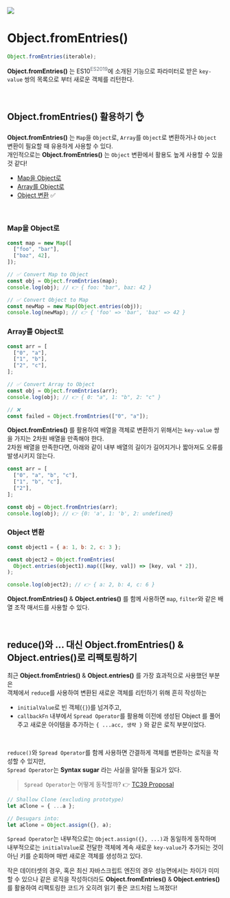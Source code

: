 <img src="https://img.shields.io/badge/ES10-F7DF1E?style=for-the-badge&logoColor=#1f2328"> 

# Object.fromEntries() 
```js
Object.fromEntries(iterable);
```
**Object.fromEntries()** 는 ES10<sup style="color: #656D76">ES2019</sup>에 소개된 기능으로 파라미터로 받은 `key-value` 쌍의 목록으로 부터 새로운 객체를 리턴한다. 

<br>

## Object.fromEntries() 활용하기 👌
**Object.fromEntries()** 는 `Map`을 `Object`로, `Array`를 `Object`로 변환하거나 `Object` 변환이 필요할 때 유용하게 사용할 수 있다.  
개인적으로는 **Object.fromEntries()** 는 `Object` 변환에서 활용도 높게 사용할 수 있을 것 같다! 

- [Map을 Object로](#map을-object로)
- [Array를 Object로](#array를-object로)
- [Object 변환](#object-변환) :white_check_mark:

<br>

### Map을 Object로 
```js
const map = new Map([
  ["foo", "bar"],
  ["baz", 42],
]);

// ✅ Convert Map to Object
const obj = Object.fromEntries(map);
console.log(obj); // 👉️ { foo: "bar", baz: 42 }

// ✅ Convert Object to Map
const newMap = new Map(Object.entries(obj));
console.log(newMap); // 👉️ { 'foo' => 'bar', 'baz' => 42 }
```

### Array를 Object로 
```js
const arr = [
  ["0", "a"],
  ["1", "b"],
  ["2", "c"],
];

// ✅ Convert Array to Object
const obj = Object.fromEntries(arr);
console.log(obj); // 👉️ { 0: "a", 1: "b", 2: "c" }

// ❌ 
const failed = Object.fromEntries(["0", "a"]);
```

**Object.fromEntries()** 를 활용하여 배열을 객체로 변환하기 위해서는 `key-value` 쌍을 가지는 2차원 배열을 만족해야 한다.  
2차원 배열을 만족한다면, 아래와 같이 내부 배열의 길이가 길어지거나 짧아져도 오류를 발생시키지 않는다. 

```js
const arr = [
  ["0", "a", "b", "c"],
  ["1", "b", "c"],
  ["2"],
];

const obj = Object.fromEntries(arr);
console.log(obj); // 👉️ {0: 'a', 1: 'b', 2: undefined}
```

### Object 변환 
```js
const object1 = { a: 1, b: 2, c: 3 };

const object2 = Object.fromEntries(
  Object.entries(object1).map(([key, val]) => [key, val * 2]),
);

console.log(object2); // 👉️ { a: 2, b: 4, c: 6 }
```

**Object.fromEntries()** & **Object.entries()** 를 함께 사용하면 `map`, `filter`와 같은 배열 조작 매서드를 사용할 수 있다. 

<br>

## reduce()와 ... 대신 Object.fromEntries() & Object.entries()로 리팩토링하기 
최근 **Object.fromEntries()** & **Object.entries()** 를 가장 효과적으로 사용했던 부분은  
객체에서 `reduce`를 사용하여 변환된 새로운 객체를 리턴하기 위해 흔히 작성하는  

- `initialValue`로 빈 객체(`{}`)를 넘겨주고,  
- `callbackFn` 내부에서 `Spread Operator`를 활용해 이전에 생성된 Object 를 풀어주고 새로운 아이템을 추가하는 `{ ...acc, 생략 }` 와 같은 로직 부분이었다. 

<br>

`reduce()`와 `Spread Operator`를 함께 사용하면 간결하게 객체를 변환하는 로직을 작성할 수 있지만,  
`Spread Operator`는 **Syntax sugar** 라는 사실을 알아둘 필요가 있다.   

> `Spread Operator`는 어떻게 동작할까? 
> 👉️ [TC39 Proposal](https://github.com/tc39/proposal-object-rest-spread/blob/main/Spread.md)

```js
// Shallow Clone (excluding prototype)
let aClone = { ...a };

// Desugars into:
let aClone = Object.assign({}, a);
```

`Spread Operator`는 내부적으로는 `Object.assign({}, ...)`과 동일하게 동작하며  
내부적으로는 `initialValue`로 전달한 객체에 계속 새로운 `key-value`가 추가되는 것이 아닌 키를 순회하며 매번 새로운 객체를 생성하고 있다. 

작은 데이터셋의 경우, 혹은 최신 자바스크립트 엔진의 경우 성능면에서는 차이가 미미할 수 있으나 같은 로직을 작성하더라도 **Object.fromEntries()** & **Object.entries()** 를 활용하여 리팩토링한 코드가 오히려 읽기 좋은 코드처럼 느껴졌다! 
